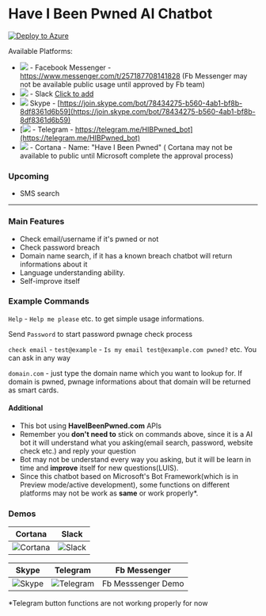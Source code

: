 # Have I Been Pwned AI Chatbot
[![Deploy to Azure][Deploy Button]][Deploy Node/SendAttachment]

[Deploy Button]: https://azuredeploy.net/deploybutton.png
[Deploy Node/SendAttachment]: https://azuredeploy.net
Available Platforms:

*   [![](https://i.hizliresim.com/bLv94Z.jpg)](https://www.messenger.com/t/257187708141828) <a>- Facebook Messenger -</a> <a>https://www.messenger.com/t/257187708141828</a>  (Fb Messenger may not be available public usage until approved by Fb team)
*   [![](https://i.hizliresim.com/d7LMqD.jpg)](https://www.messenger.com/t/257187708141828) <a>- Slack</a> [Click to add](https://slack.com/oauth/authorize?scope=bot&client_id=226301402436.268292940487&redirect_uri=https%3a%2f%2fslack.botframework.com%2fHome%2fauth&state=haveibeenpwned)
*   [![](https://i.hizliresim.com/5GNqo5.jpg)](https://www.messenger.com/t/257187708141828) <a>Skype -</a> [https://join.skype.com/bot/78434275-b560-4ab1-bf8b-8df8361d6b59](https://join.skype.com/bot/78434275-b560-4ab1-bf8b-8df8361d6b59)
*   [![](https://i.hizliresim.com/a1ngj2.jpg) - Telegram - https://telegram.me/HIBPwned_bot](https://telegram.me/HIBPwned_bot)<a></a>
<a></a>
*   [![](https://i.hizliresim.com/NOLG3g.jpg)](https://www.messenger.com/t/257187708141828) <a>- Cortana - Name: "Have I Been Pwned"</a>
( Cortana may not be available to public until Microsoft complete the approval process)

### Upcoming
+ SMS search
---
### Main Features
+ Check email/username if it's pwned or not
+ Check password breach
+ Domain name search, if it has a known breach chatbot will return informations about it
+ Language understanding ability.
+ Self-improve itself


### Example Commands

`Help` - `Help me please` etc. to get simple usage informations.

Send `Password` to start password pwnage check process 

`check email` - `test@example` - `Is my email test@example.com pwned?` etc. You can ask in any way

`domain.com` - just type the domain name which you want to lookup for. If domain is pwned, pwnage informations about that domain will be returned as smart cards.



#### Additional

+ This bot using **HaveIBeenPwned.com** APIs
+ Remember you **don't need to** stick on commands above, since it is a AI bot it will understand what you asking(email search, password, website check etc.) and reply your question
+ Bot may not be understand every way you asking, but it will be learn in time and **improve** itself for new questions(LUIS).
+ Since this chatbot based on Microsoft's Bot Framework(which is in Preview mode/active development), some functions on different platforms may not be work as **same** or work properly*.


### Demos

| Cortana | Slack |
| ------- | ----- |
|![Cortana](https://i.hizliresim.com/NOLOa5.gif)      |  ![Slack](https://i.hizliresim.com/nJbOpV.gif)|

| Skype | Telegram | Fb Messenger |
| ------- | ----- | ------------- |
|![Skype](https://i.hizliresim.com/XEbPzD.gif)      |  ![Telegram](https://i.hizliresim.com/QpP24k.gif) | Fb Messsenger Demo |


*Telegram button functions are not workıng properly for now
